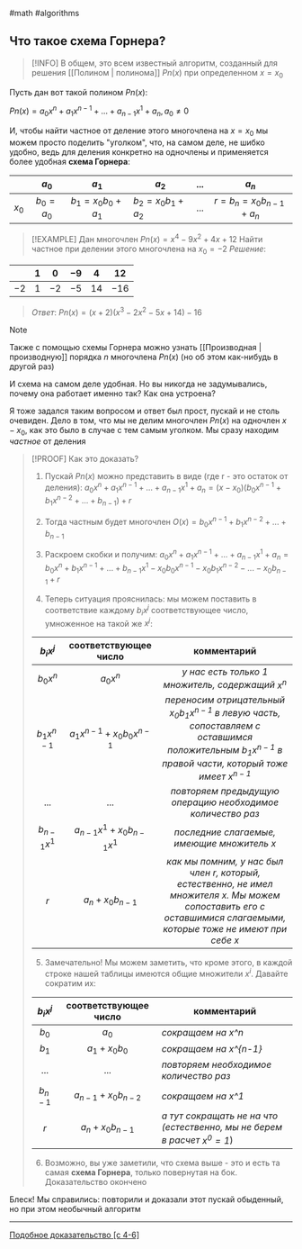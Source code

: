 #math #algorithms 
## Что такое схема Горнера?

> [!INFO]
> В общем, это всем известный алгоритм, созданный для решения [[Полином \| полинома]] $Pn(x)$ при определенном $x = х_0$

Пусть дан вот такой полином $Pn(x)$:

$Pn(x) = a_0x^n + a_1x^{n-1} + ... + a_{n-1}x^1 + a_n,  a_0 \neq 0$

И, чтобы найти частное от деление этого многочлена на $x = x_0$ мы можем просто поделить "уголком", что, на самом деле, не шибко удобно, ведь для деления конкретно на одночлены и применяется более удобная **схема Горнера**:

|       |    $a_0$    |        $a_1$         | $a_2$                | $...$ |            $a_n$             |
|:-----:|:-----------:|:--------------------:| -------------------- |:-----:|:----------------------------:|
| $x_0$ | $b_0 = a_0$ | $b_1 = x_0b_0 + a_1$ | $b_2 = x_0b_1 + a_2$ | $...$ | $r = b_n = x_0b_{n-1} + a_n$ |

>[!EXAMPLE]
>Дан многочлен $Pn(x) = x^4 - 9x^2 + 4x + 12$
>Найти частное при делении этого многочлена на $x_0 = -2$
>*Решение*:
>
|      | $1$ | $0$  | $-9$ | $4$  | $12$  |
| ---- |:---:|:----:|:----:|:----:|:-----:|
| $-2$ | $1$ | $-2$ | $-5$ | $14$ | $-16$ | 
>*Ответ*:
>$Pn(x) = (x + 2)(x^3 - 2x^2 - 5x + 14) - 16$

>[!NOTE]
>Также с помощью схемы Горнера можно узнать [[Производная \| производную]] порядка $n$ многочлена $Pn(x)$ (но об этом как-нибудь в другой раз)

И схема на самом деле удобная. Но вы никогда не задумывались, почему она работает именно так? Как она устроена?

Я тоже задался таким вопросом и ответ был прост, пускай и не столь очевиден. Дело в том, что мы не делим многочлен $Pn(x)$ на одночлен $x - x_0$, как это было в случае с тем самым уголком. Мы сразу находим *частное* от деления

>[!PROOF]
>Как это доказать?
>
>1. Пускай $Pn(x)$ можно представить в виде (где r - это остаток от деления):
>$a_0x^n + a_1x^{n-1} + ... + a_{n-1}x^1 + a_n = (x - x_0)(b_0x^{n-1} + b_1x^{n-2} + ... + b_{n-1}) + r$
>
> 2. Тогда частным будет многочлен
>$O(x) = b_0x^{n-1} + b_1x^{n-2} + ... + b_{n-1}$
>
>3. Раскроем скобки и получим:
>$a_0x^n + a_1x^{n-1} + ... + a_{n-1}x^1 + a_n = b_0x^n + b_1x^{n-1} + ... + b_{n-1}x^1 - x_0b_0x^{n-1} - x_0b_1x^{n-2} - ... - x_0b_{n-1} + r$
>
>4. Теперь ситуация прояснилась: мы можем поставить в соответствие каждому $b_ix^j$ соответствующее число, умноженное на такой же $x^j$:
>
>	|   $b_ix^j$   |    соответствующее число     | комментарий | 
>	|:------------:|:----------------------------:|:-----------:|
>	|   $b_0x^n$   |           $a_0x^n$           |        *у нас есть только 1 множитель, содержащий* $x^n$     |
>	| $b_1x^{n-1}$ | $a_1x^{n-1} + x_0b_0x^{n-1}$ |      *переносим отрицательный $x_0b_1x^{n-1}$ в левую часть, сопоставляем с оставшимся положительным $b_1x^{n-1}$ в правой части, который тоже имеет $x^{n-1}$*      |
>	|    $...$     |            $...$             |      *повторяем предыдущую операцию необходимое количество раз*       |
>	|   $b_{n-1}x^1$   | $a_{n-1}x^1 + x_0b_{n-1}x^1$ |     *последние слагаемые, имеющие множитель $x$*        |
>	|     $r$      |        $a_n + x_0b_{n-1}$        |        *как мы помним, у нас был член $r$, который, естественно, не имел множителя $x$. Мы можем сопоставить его с оставшимися слагаемыми, которые тоже не имеют при себе $x$*     |
>
>5. Замечательно! Мы можем заметить, что кроме этого, в каждой строке нашей таблицы имеются общие множители $x^i$. Давайте сократим их:
>
>	|   $b_ix^j$   |    соответствующее число     | комментарий |
>	|:------------:|:----------------------------:| ----------- |
>	|   $b_0$   |           $a_0$           |     *сокращаем на x^n*       |
>	| $b_1$ | $a_1 + x_0b_0$ |      *сокращаем на x^{n-1}*       |
>	|    $...$     |            $...$             |        *повторяем необходимое количество раз*     |
>	|   $b_{n-1}$   | $a_{n-1} + x_0b_{n-2}$ |     *сокращаем на x^1*        |
>	|     $r$      |        $a_n + x_0b_{n-1}$        |       *а тут сокращать не на что (естественно, мы не берем в расчет $x^0 = 1$*)      |
>
>6. Возможно, вы уже заметили, что схема выше - это и есть та самая **схема Горнера**, только  повернутая на бок. Доказательство окончено

Блеск! Мы справились: повторили и доказали этот пускай обыденный, но при этом необычный алгоритм

---

[Подобное доказательство [с 4-6] ](https://infourok.ru/vychislenie-znachenij-mnogochlena-shema-gornera-4793567.html)
